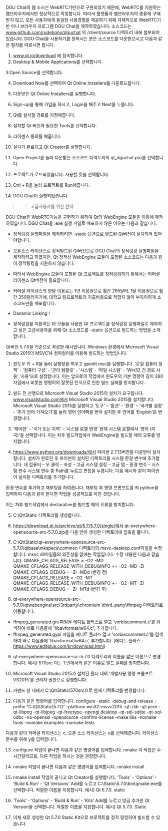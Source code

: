  DGU Chat의 웹 소스는 WebRTC기반으로 구현되었기 때문에, WebRTC를 지원하는 웹브라우저에서만 정상적으로 작동합니다. 따라서 플렛폼과 웹브라우저의 종류에 구애받지 않고, 모든 사용자에게 동일한 사용경험을 제공하기 위해 자체적으로 WebRTC기반 미니 브라우저 프로그램 DGU Chat을 제작하였습니다. 
 소스코드는 www.github.com/rudebono/dguchat 의 /client/source 디렉토리 내에 첨부되어있습니다. DGU Chat을 사용하기를 원하시는 분은 소스코드를 다운받으시고 다음과 같은 절차를 따르시면 됩니다.

 1. www.qt.io/download 에 접속합니다.
 2. Desktop & Mobile Applications를 선택합니다.


 3.Open Source를 선택합니다.













 












 4. Download Now를 선택하여 Qt Online Installers를 다운로드합니다.


 5. 다운받은 Qt Online Installers를 실행합니다.





 6. Sign-up을 통해 가입을 하시고, Login을 해주고 Next를 누릅니다.













7. Qt를 설치할 경로를 지정해줍니다.














8. 설치할 Qt 버전과 필요한 Tools를 선택합니다.














9. 라이센스 동의를 해줍니다. 














10. 설치가 완료되고 Qt Creator를 실행합니다.


11. Open Project를 눌러 다운받은 소스코드 디렉토리의 qt_dguchat.pro를 선택합니다.


































12. 프로젝트가 로드되었습니다. 사용할 킷을 선택합니다.






















13. Ctrl + R을 눌러 프로젝트를 Run해줍니다.






















14. DGU Chat이 실행되었습니다.





>>고급사용자를 위한 안내

 DGU Chat은 WebRTC기능을 구현하기 위하여 Qt의 WebEngine 모듈을 이용해 제작하였습니다. DGU Chat을 .exe 실행 파일로 배포하지 않은 이유는 다음과 같습니다.
 - 정적링킹 실행파일을 제작하려면 -static 옵션으로 빌드된 Qt버전이 설치되어 있어야합니다.
 - 오픈소스 라이센스로 정적빌드된 Qt버전으로 DGU Chat의 정적링킹 실행파일을 제작하려고 하였지만, Qt 정책상 WebEngine 모듈이 포함된 소스코드는 다음과 같이 정적링킹을 지원하지 않습니다.


 - 따라서 WebEngine 모듈이 포함된 Qt 프로젝트를 정적링킹하기 위해서는 커머셜 라이센스 Qt버전이 필요합니다.
 - 커머셜 라이센스의 한달 이용료는 1년 이용권으로 월간 295달러, 1달 이용권으로 월간 350달러이기에, 대학교 팀프로젝트의 지출비용으로 적합지 않아 부득이하게 소스코드만을 배포합니다.
 - Danamic Linking !

 - 정적링킹을 지원하는 타 모듈을 사용한 Qt 프로젝트를 정적링킹 실행파일로 제작하고 싶은 고급사용자를 위해 Qt 소스코드를 –static 옵션으로 빌드하는 방법을 소개합니다.

 Qt버전 5.7.0을 기준으로 작성한 예시입니다.
Windows 환경에서 Microsoft Visual Studio 2015의 MSVC14 컴파일러를 이용해 빌드하는 방법입니다.

 1. 윈도우 키 + R을 눌러 실행창을 띄우고 gpedit.msc을 실행합니다.
‘로컬 컴퓨터 정책’ - ‘컴퓨터 구성’ - ‘관리 템플릿’ - ‘시스템’ - ‘파일 시스템’ - ‘Win32 긴 경로 사용’
‘사용‘으로 설정합니다.
 이는 앞으로의 작업에서 윈도우의 기본 명령어 길이 260자임에서 비롯한 명령어의 잘못된 인식으로 인한 빌드 실패를 방지합니다.

 2. 빌드 전 선행으로 Microsoft Visual Studio 2015의 설치가 요구됩니다.
www.visualstudio.com에서 Microsoft Visual Studio 2015를 설치합니다.
Microsoft Visual Studio 2015를 실행하고 ‘도구’ – ‘옵션’ - ‘환경’ – ‘국가별 설정’ - ‘추가 언어 가져오기’를 눌러 영어 언어팩을 받아 설치한 후 언어를 ‘English’로 변경합니다.

 3. ‘제어판’ - ‘국가 또는 지역’ - ‘시스템 로캘 변경’
현재 시스템 로캘에서 ‘영어 (미국)’을 선택합니다.
 이는 차후 빌드작업에서 WebEngine을 빌드할 때의 오류를 방지합니다.

 4. https://www.python.org/downloads/에서 파이썬 2.7.13버전을 다운받아 설치합니다.
설치가 완료된 후 파이썬이 설치된 디렉토리를 시스템 환경 변수에 추가합니다.
 내 컴퓨터 – 우 클릭 – 속성 – 고급 시스템 설정 – 고급 탭 – 환경 변수 – 시스템 변수
시스템 변수 중 Path를 누르고 편집을 누릅니다.
 다음 예시와 같이 파이썬이 설치된 디렉토리를 추가합니다.






 










 환경 변수를 추가하고 재부팅을 하여줍니다.
재부팅 후 명령 프롬프트를 켜 python을 입력하여 다음과 같이 뜬다면 작업을 성공적으로 마친 것입니다.



 이는 차후 빌드작업에서 declarative를 빌드할 때의 오류를 방지합니다.


 5. C:\Qt\Static 디렉토리를 생성합니다.

 6. https://download.qt.io/archive/qt/5.7/5.7.0/single/에서 qt-everywhere-opensource-src-5.7.0.zip을 다운 받아 생성한 디렉토리에 압축을 풉니다.

 7. C:\Qt\Static\qt-everywhere-opensource-src-5.7.0\qtbase\mkspecs\common 디렉토리의 msvc-desktop.conf파일을 수정합니다. msvc dll파일들의 의존성을 없애는 작업입니다.
 수정 내용은 다음과 같습니다.
	QMAKE_CFLAGS_RELEASE = -O2 -MD
	QMAKE_CFLAGS_RELEASE_WITH_DEBUGINFO += -O2 -MD -Zi
	QMAKE_CFLAGS_DEBUG = -Zi –MDd
						(변경 전)
	QMAKE_CFLAGS_RELEASE = -O2 -MT
	QMAKE_CFLAGS_RELEASE_WITH_DEBUGINFO += -O2 -MT -Zi
	QMAKE_CFLAGS_DEBUG = -Zi –MTd
						(변경 후)

 8. qt-everywhere-opensource-src-5.7.0\qtwebengine\src\3rdparty\chromium
\third_party\ffmpeg 디렉토리로 이동합니다.
 - ffmpeg_generated.gni 파일을 에디트 플러스로 열고 ‘vorbiscomment.c’를 검색하여 바로 다음줄에 “libavformat/w64.c”, 추가합니다.
 - ffmpeg_generated.gypi 파일을 에디트 플러스 열고 ‘vorbiscomment.c’를 검색하여 바로 다음줄에 ‘libavformat/w64.c’, 추가합니다.
 (에디트 플러스 : https://www.editplus.com/kr/download.html)

 9. qt-everywhere-opensource-src-5.7.0 디렉토리의 이름을 짧은 이름으로 변경합니다.
예시) 570src 
 이는 1.번에서와 같은 이유로 빌드 실패를 방지합니다.

 10. Microsoft Visual Studio 2015가 설치된 폴더 내의 ‘개발자용 명령 프롬프트 VS2015’를 관리자 권한으로 실행합니다.

 11. 커멘드 창 내에서 C:\Qt\Static\570src으로 현재 디렉토리를 변경합니다.

 12. 다음과 같은 명령어를 입력합니다.
 configure -static -debug-and-release -prefix “C:\Qt\Static\5.7.0” -platform win32-msvc2015 -qt-zlib -qt-pcre -qt-libpng -qt-libjpeg -qt-freetype -opengl desktop -qt-sql-sqlite -qt-sql-odbc -no-openssl -opensource -confirm-license -make libs -nomake tools -nomake examples –nomake tests


 다음과 같이 커머셜 라이센스는 c, 오픈 소스 라이센스는 o를 선택해줍니다.
라이센스 준수를 위해 y를 입력합니다.

 13. configure 작업이 끝나면 다음과 같은 명령어를 입력합니다.
nmake
 이 작업은 수 시간걸리므로, 다른 작업을 하시는 것을 권장합니다.

 14. nmake 작업이 끝나면 다음과 같은 명령어를 입력합니다.
nmake install 

 15. nmake install 작업이 끝나고 Qt Creator를 실행합니다.
‘Tools’ - ‘Options’ - ‘Build & Run’ - ‘Qt Versions’
Add를 누르고 C:\Static\5.7.0\bin\qmake.exe를 선택합니다.
적절한 이름을 지정합니다. 예시) Qt 5.7.0. static





 16. ‘Tools’ - ‘Options’ - ‘Build & Run’ - ‘Kits’
Add를 누르고 방금 추가한 Qt Version을 선택합니다.
적절한 이름을 지정합니다. 예시) Qt 5.7.0. Static




11. 이제 새로 생성한 Qt 5.7.0 Static Kit으로 프로젝트를 정적 링킹하여 빌드할 수 있습니다.
